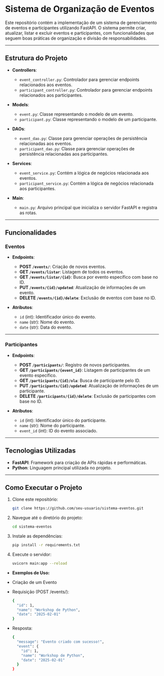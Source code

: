 # Sistema de Organização de Eventos

Este repositório contém a implementação de um sistema de gerenciamento de eventos e participantes utilizando FastAPI. O sistema permite criar, atualizar, listar e excluir eventos e participantes, com funcionalidades que seguem boas práticas de organização e divisão de responsabilidades.

---

## Estrutura do Projeto

- **Controllers**:
  - `event_controller.py`: Controlador para gerenciar endpoints relacionados aos eventos.
  - `participant_controller.py`: Controlador para gerenciar endpoints relacionados aos participantes.

- **Models**:
  - `event.py`: Classe representando o modelo de um evento.
  - `participant.py`: Classe representando o modelo de um participante.

- **DAOs**:
  - `event_dao.py`: Classe para gerenciar operações de persistência relacionadas aos eventos.
  - `participant_dao.py`: Classe para gerenciar operações de persistência relacionadas aos participantes.

- **Services**:
  - `event_service.py`: Contém a lógica de negócios relacionada aos eventos.
  - `participant_service.py`: Contém a lógica de negócios relacionada aos participantes.

- **Main**:
  - `main.py`: Arquivo principal que inicializa o servidor FastAPI e registra as rotas.

---

## Funcionalidades

### **Eventos**
- **Endpoints**:
  - **POST `/events/`**: Criação de novos eventos.
  - **GET `/events/listar`**: Listagem de todos os eventos.
  - **GET `/events/listar/{id}`**: Busca por evento específico com base no ID.
  - **PUT `/events/{id}/updated`**: Atualização de informações de um evento.
  - **DELETE `/events/{id}/delete`**: Exclusão de eventos com base no ID.

- **Atributos**:
  - `id` (int): Identificador único do evento.
  - `name` (str): Nome do evento.
  - `date` (str): Data do evento.

---

### **Participantes**
- **Endpoints**:
  - **POST `/participants/`**: Registro de novos participantes.
  - **GET `/participants/{event_id}`**: Listagem de participantes de um evento específico.
  - **GET `/participants/{id}/ola`**: Busca de participante pelo ID.
  - **PUT `/participants/{id}/updated`**: Atualização de informações de um participante.
  - **DELETE `/participants/{id}/delete`**: Exclusão de participantes com base no ID.

- **Atributos**:
  - `id` (int): Identificador único do participante.
  - `name` (str): Nome do participante.
  - `event_id` (int): ID do evento associado.

---

## Tecnologias Utilizadas
- **FastAPI**: Framework para criação de APIs rápidas e performáticas.
- **Python**: Linguagem principal utilizada no projeto.

---

## Como Executar o Projeto

1. Clone este repositório:
   ```bash
   git clone https://github.com/seu-usuario/sistema-eventos.git
   ```
2. Navegue até o diretório do projeto:
   ```bash
   cd sistema-eventos
   ```
3. Instale as dependências:
   ```bash
   pip install -r requirements.txt
   ```
4. Execute o servidor:
   ```bash
   uvicorn main:app --reload
   ```

- **Exemplos de Uso:**
- Criação de um Evento

- Requisição (POST /events/):
   ```bash
   {
     "id": 1,
     "name": "Workshop de Python",
     "date": "2025-02-01"
   }
   ```
- Resposta:
   ```bash
   {
     "message": "Evento criado com sucesso!",
     "event": {
       "id": 1,
       "name": "Workshop de Python",
       "date": "2025-02-01"
     }
   }
   ```
